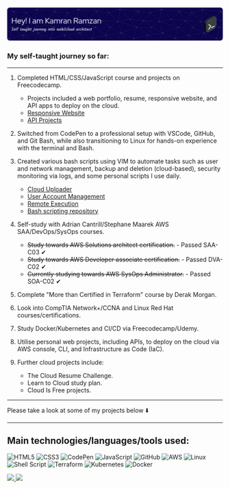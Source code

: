 ![Header](./github-header-image.png)

### My self-taught journey so far:

---

1. Completed HTML/CSS/JavaScript course and projects on Freecodecamp.

   - Projects included a web portfolio, resume, responsive website, and API apps to deploy on the cloud.
   - [Responsive Website](https://github.com/Kamzie/Hayao-Miyazaki---Website)
   - [API Projects](https://github.com/Kamzie/FCC-JavaScript-Projects---API-Apps)

2. Switched from CodePen to a professional setup with VSCode, GitHub, and Git Bash, while also transitioning to Linux for hands-on experience with the terminal and Bash.

3. Created various bash scripts using VIM to automate tasks such as user and network management, backup and deletion (cloud-based), security monitoring via logs, and some personal scripts I use daily.

   - [Cloud Uploader](https://github.com/Kamzie/cloud-uploader)
   - [User Account Management](https://github.com/Kamzie/user-account-management-script)
   - [Remote Execution](https://github.com/Kamzie/remote-execution-script)
   - [Bash scripting repository](https://github.com/Kamzie/Bash-scripts)

4. Self-study with Adrian Cantrill/Stephane Maarek AWS SAA/DevOps/SysOps courses.

   - ~~Study towards AWS Solutions architect certification.~~ - Passed SAA-C03 &#10004;
   - ~~Study towards AWS Developer associate certification.~~ - Passed DVA-C02 &#10004;
   - ~~Currently studying towards AWS SysOps Administrator.~~ - Passed SOA-C02 &#10004;

5. Complete "More than Certified in Terraform" course by Derak Morgan.

6. Look into CompTIA Network+/CCNA and Linux Red Hat courses/certifications.

7. Study Docker/Kubernetes and CI/CD via Freecodecamp/Udemy.

8. Utilise personal web projects, including APIs, to deploy on the cloud via AWS console, CLI, and Infrastructure as Code (IaC).

9. Further cloud projects include:
   - The Cloud Resume Challenge.
   - Learn to Cloud study plan.
   - Cloud Is Free projects.

---

Please take a look at some of my projects below :arrow_down:

---

## Main technologies/languages/tools used:

![HTML5](https://img.shields.io/badge/html5-%23E34F26.svg?style=for-the-badge&logo=html5&logoColor=white)
![CSS3](https://img.shields.io/badge/css3-%231572B6.svg?style=for-the-badge&logo=css3&logoColor=white)
![CodePen](https://img.shields.io/badge/Codepen-000000?style=for-the-badge&logo=codepen&logoColor=white)
![JavaScript](https://img.shields.io/badge/javascript-%23323330.svg?style=for-the-badge&logo=javascript&logoColor=%23F7DF1E)
![GitHub](https://img.shields.io/badge/github-%23121011.svg?style=for-the-badge&logo=github&logoColor=white)
![AWS](https://img.shields.io/badge/AWS-%23FF9900.svg?style=for-the-badge&logo=amazon-aws&logoColor=white)
![Linux](https://img.shields.io/badge/Linux-FCC624?style=for-the-badge&logo=linux&logoColor=black)
![Shell Script](https://img.shields.io/badge/shell_script-%23121011.svg?style=for-the-badge&logo=gnu-bash&logoColor=white)
![Terraform](https://img.shields.io/badge/terraform-%235835CC.svg?style=for-the-badge&logo=terraform&logoColor=white)
![Kubernetes](https://img.shields.io/badge/kubernetes-%23326ce5.svg?style=for-the-badge&logo=kubernetes&logoColor=white)
![Docker](https://img.shields.io/badge/docker-%230db7ed.svg?style=for-the-badge&logo=docker&logoColor=white)

<div>
  <a href="https://github.com/kamzie">
  <img height="160em" src="https://github-readme-stats.vercel.app/api?username=kamzie&count_private=true&show_icons=true"/>
  <img height="160em" src="https://github-readme-stats.vercel.app/api/top-langs/?username=kamzie&layout=compact&langs_count=10"/>
</div>

